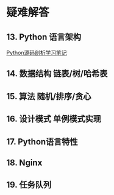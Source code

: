 # 疑难解答

## 13. Python 语言架构

[Python源码剖析学习笔记](https://github.com/xiezg247/Capricorn/blob/master/docs/笔记/专业技能/编程语言/Python/Python源码剖析学习笔记.md)

## 14. 数据结构 链表/树/哈希表

## 15. 算法 随机/排序/贪心

## 16. 设计模式 单例模式实现

## 17. Python语言特性

## 18. Nginx

## 19. 任务队列 

